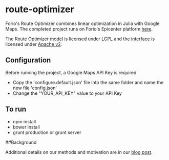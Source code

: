 route-optimizer
===============

Forio's Route Optimizer combines linear optimization in Julia with Google Maps. The completed project runs on Forio's Epicenter platform [here](https://forio.com/app/showcase/route-optimizer/).

The Route Optimizer [model](https://github.com/forio/route-optimizer/tree/master/model) is licensed under [LGPL](https://github.com/forio/route-optimizer/tree/master/LGPL_LICENSE.txt) and the [interface](https://github.com/forio/route-optimizer/tree/master/src) is licensed under [Apache v2](https://github.com/forio/route-optimizer/tree/master/Apache_LICENSE.txt). 

## Configuration

Before running the project, a Google Maps API Key is required

- Copy the 'configure.default.json' file into the same folder and name the new file 'config.json'
- Change the "YOUR_API_KEY" value to your API Key

## To run
- npm install
- bower install
- grunt production or grunt server


##Background

Additional details on our methods and motivation are in our [blog post](http://forio.com/about/blog/route-optimizer-julia-google-maps-epicenter/).
